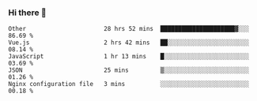 ### Hi there 👋

<!--
**Hundeklemmen/Hundeklemmen** is a ✨ _special_ ✨ repository because its `README.md` (this file) appears on your GitHub profile.

Here are some ideas to get you started:

- 🔭 I’m currently working on ...
- 🌱 I’m currently learning ...
- 👯 I’m looking to collaborate on ...
- 🤔 I’m looking for help with ...
- 💬 Ask me about ...
- 📫 How to reach me: ...
- 😄 Pronouns: ...
- ⚡ Fun fact: ...
-->
<!--START_SECTION:waka-->
```text
Other                      28 hrs 52 mins  █████████████████████▓░░░   86.69 % 
Vue.js                     2 hrs 42 mins   ██░░░░░░░░░░░░░░░░░░░░░░░   08.14 % 
JavaScript                 1 hr 13 mins    █░░░░░░░░░░░░░░░░░░░░░░░░   03.69 % 
JSON                       25 mins         ▒░░░░░░░░░░░░░░░░░░░░░░░░   01.26 % 
Nginx configuration file   3 mins          ░░░░░░░░░░░░░░░░░░░░░░░░░   00.18 % 
```
<!--END_SECTION:waka-->
